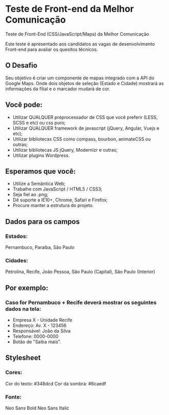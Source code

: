 # Teste de Front-end da Melhor Comunicação
Teste de Front-End (CSS/JavaScript/Maps) da Melhor Comunicação

Este teste é apresentado aos candidatos as vagas de desenvolvimento Front-end para avaliar os quesitos técnicos.

## O Desafio
Seu objetivo é criar um componente de mapas integrado com a API do Google Maps. Onde dois objetos de seleção (Estado e Cidade) mostrará as informações da filial e o marcador mudará de cor.

## Você pode:
* Utilizar QUALQUER préprocessador de CSS que você preferir (LESS, SCSS e etc) ou css puro;
* Utilizar QUALQUER framework de javascript (jQuery, Angular, Vuejs e etc);
* Utilizar bibliotecas CSS como compass, bourbon, animateCSS ou outras;
* Utilizar bibliotecas JS jQuery, Modernizr e outras;
* Utilizar plugins Wordpress.

## Esperamos que você:
* Utilize a Semântica Web;
* Trabalhe com JavaScript / HTML5 / CSS3;
* Seja fiel ao .png;
* Dê suporte a IE10+, Chrome, Safari e Firefox;
* Procure manter a estrutura do projeto.

## Dados para os campos

### Estados:
Pernambuco, Paraíba, São Paulo

### Cidades:
Petrolina, Recife, João Pessoa, São Paulo (Capital), São Paulo (Interior)

## Por exemplo:
### Caso for Pernambuco + Recife deverá mostrar os seguintes dados na tela:

* Empresa X - Unidade Recife
* Endereço: Av. X - 123456
* Responsável: João da Silva
* Telefone: 0000-0000
* Botão de "Saiba mais".

## Stylesheet
### Cores:
Cor do texto: #348dcd
Cor da sombra: #6caedf

### Fonte:
Neo Sans Bold
Neo Sans Italic
